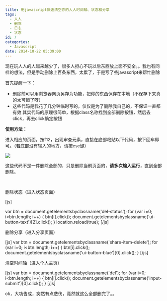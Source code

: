 ```yaml
---
title: 用javascript快速清空你的人人时间轴、状态和分享
tags:
  - 人人
  - 删除
  - 日志
  - 状态
id: 7
categories:
  - Javascript
date: 2014-10-22 05:39:00
---
```


现在玩人人的人越来越少了，很多人担心不玩以后东西放上面不安全。。我也有同样的想法，但是手动删除上百条东西，太累了，于是写了些javascript来帮忙删除

<span style="line-height: 1.5;">首先提醒一下：</span>

*   删除前可以用浏览器网页另存为功能，把你的东西保存在本地（不保存下来真的太可惜了呀）
*   这些代码是我花了几分钟临时写的，仅仅是为了删除我自己的，不保证一直都有效
其实代码的原理很简单，根据class名称找到全部删除按钮，然后去click，再去click确定按钮

**使用方法：**

进入相应的页面，按f12，出现审查元素，直接在底部粘贴以下代码，按下回车即可。（若底部没有输入的地方，请按esc键）

![](http://www.imyzf.com/wp-content/uploads/2015/03/221339000279754.jpg)

这些代码不是一件删除全部的，只是删除当前页面的，**请多次输入运行**，直到全部删除。

&nbsp;

删除状态（进入状态页面）

[js]

var btn = document.getelementsbyclassname('del-status');
for (var i=0; i&lt;btn.length; i++)  {
    btn[i].click(); 
    document.getelementsbyclassname('ui-button-text')[2].click();
}
location.reload(true);
[/js]

删除分享（进入分享页面）
<div>

[js]
var btn = document.getelementsbyclassname('share-item-delete');
for (var i=0; i&lt;btn.length; i++) {
    btn[i].click();
    document.getelementsbyclassname('ui-button-blue')[0].click();
}
[/js]

清空时间轴（进入个人主页）

[js]
var btn = document.getelementsbyclassname('del');
for (var i=0; i&lt;btn.length; i++) {
    btn[i].click(); 
    document.getelementsbyclassname('input-submit')[0].click();
}
[/js]

ok，大功告成，突然有点悲伤，竟然就这么全部删完了。。

</div>